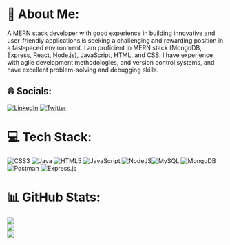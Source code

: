 # 💫 About Me:
A MERN stack developer with good experience in building innovative and user-friendly applications is seeking a challenging and rewarding position in a fast-paced environment. I am proficient in MERN stack (MongoDB, Express, React, Node.js), JavaScript, HTML, and CSS. I have experience with agile development methodologies, and version control systems, and have excellent problem-solving and debugging skills. 


## 🌐 Socials:
[![LinkedIn](https://img.shields.io/badge/LinkedIn-%230077B5.svg?logo=linkedin&logoColor=white)](https://linkedin.com/in/shivam-gupta-3628641bb) 
[![Twitter](https://img.shields.io/twitter/follow/05_guptashivam)](https://twitter.com/05_guptashivam)

# 💻 Tech Stack:
![CSS3](https://img.shields.io/badge/css3-%231572B6.svg?style=for-the-badge&logo=css3&logoColor=white) ![Java](https://img.shields.io/badge/java-%23ED8B00.svg?style=for-the-badge&logo=java&logoColor=white) ![HTML5](https://img.shields.io/badge/html5-%23E34F26.svg?style=for-the-badge&logo=html5&logoColor=white) ![JavaScript](https://img.shields.io/badge/javascript-%23323330.svg?style=for-the-badge&logo=javascript&logoColor=%23F7DF1E) ![NodeJS](https://img.shields.io/badge/node.js-6DA55F?style=for-the-badge&logo=node.js&logoColor=white)![MySQL](https://img.shields.io/badge/mysql-%2300f.svg?style=for-the-badge&logo=mysql&logoColor=white) ![MongoDB](https://img.shields.io/badge/MongoDB-%234ea94b.svg?style=for-the-badge&logo=mongodb&logoColor=white) ![Postman](https://img.shields.io/badge/Postman-FF6C37?style=for-the-badge&logo=postman&logoColor=white)  ![Express.js](https://img.shields.io/badge/express.js-%23404d59.svg?style=for-the-badge&logo=express&logoColor=%2361DAFB)
# 📊 GitHub Stats:
![](https://github-readme-stats.vercel.app/api?username=shivam-0510&theme=light&hide_border=true&include_all_commits=true&count_private=false)<br/>
![](https://github-readme-streak-stats.herokuapp.com/?user=shivam-0510&theme=light&hide_border=true)<br/>
![](https://github-readme-stats.vercel.app/api/top-langs/?username=shivam-0510&theme=light&hide_border=true&include_all_commits=true&count_private=false&layout=compact)

